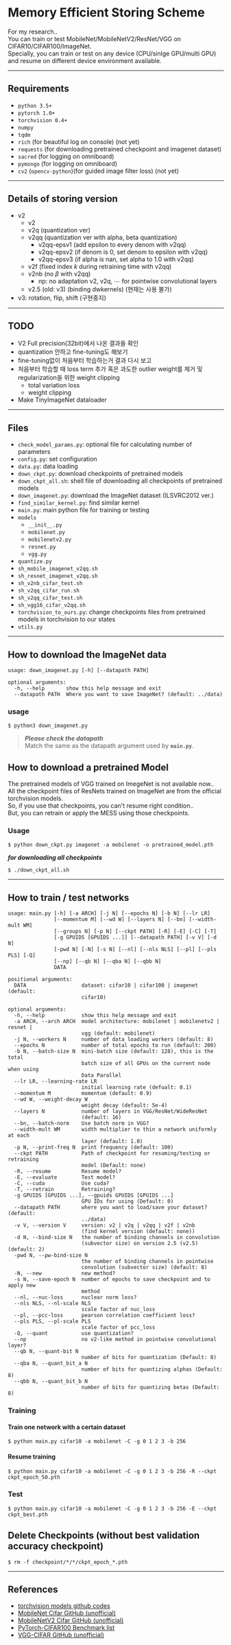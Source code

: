 # Memory Efficient Storing Scheme

For my research..  
You can train or test MobileNet/MobileNetV2/ResNet/VGG on CIFAR10/CIFAR100/ImageNet.  
Specially, you can train or test on any device (CPU/sinlge GPU/multi GPU) and resume on different device environment available.

----------

## Requirements

- `python 3.5+`
- `pytorch 1.0+`
- `torchvision 0.4+`
- `numpy`
- `tqdm`
- `rich` (for beautiful log on console) (not yet)
- `requests` (for downloading pretrained checkpoint and imagenet dataset)
- `sacred` (for logging on omniboard)
- `pymongo` (for logging on omniboard)
- `cv2` (`opencv-python`)(for guided image filter loss) (not yet)

----------

## Details of storing version

- v2
  - v2
  - v2q (quantization ver)
  - v2qq (quantization ver with alpha, beta quantization)
    - v2qq-epsv1 (add epsilon to every denom with v2qq)
    - v2qq-epsv2 (if denom is 0, set denom to epsilon with v2qq)
    - v2qq-epsv3 (if alpha is nan, set alpha to 1.0 with v2qq)
  - v2f (fixed index $k$ during retraining time with v2qq)
  - v2nb (no $\beta$ with v2qq)
    - np: no adaptation v2, v2q, ⋯ for pointwise convolutional layers
  - v2.5 (old: v3) (binding dwkernels) (현재는 사용 불가)
- v3: rotation, flip, shift (구현중지)

----------

## TODO

- V2 Full precision(32bit)에서 나온 결과들 확인
- quantization 안하고 fine-tuning도 해보기
- fine-tuning없이 처음부터 학습하는거 결과 다시 보고
- 처음부터 학습할 때 loss term 추가 혹은 과도한 outlier weight를 제거 및 regularization을 위한 weight clipping
    - total variation loss
    - weight clipping
- Make TinyImageNet dataloader

----------

## Files

- `check_model_params.py`: optional file for calculating number of parameters
- `config.py`: set configuration
- `data.py`: data loading
- `down_ckpt.py`: download checkpoints of pretrained models
- `down_ckpt_all.sh`: shell file of downloading all checkpoints of pretrained models
- `down_imagenet.py`: download the ImageNet dataset (ILSVRC2012 ver.)
- `find_similar_kernel.py`: find similar kernel
- `main.py`: main python file for training or testing
- `models`
  - `__init__.py`
  - `mobilenet.py`
  - `mobilenetv2.py`
  - `resnet.py`
  - `vgg.py`
- `quantize.py`
- `sh_mobile_imagenet_v2qq.sh`
- `sh_resnet_imagenet_v2qq.sh`
- `sh_v2nb_cifar_test.sh`
- `sh_v2qq_cifar_run.sh`
- `sh_v2qq_cifar_test.sh`
- `sh_vgg16_cifar_v2qq.sh`
- `torchvision_to_ours.py`: change checkpoints files from pretrained models in torchvision to our states
- `utils.py`

----------

## How to download the ImageNet data

``` text
usage: down_imagenet.py [-h] [--datapath PATH]

optional arguments:
  -h, --help       show this help message and exit
  --datapath PATH  Where you want to save ImageNet? (default: ../data)
```

### usage

``` shell
$ python3 down_imagenet.py
```

> ***Please check the datapath***  
> Match the same as the datapath argument used by **`main.py`**.

## How to download a pretrained Model

The pretrained models of VGG trained on ImegeNet is not available now..  
All the checkpoint files of ResNets trained on ImageNet are from the official torchvision models.  
So, if you use that checkpoints, you can't resume right condition..  
But, you can retrain or apply the MESS using those checkpoints.

### Usage

``` shell
$ python down_ckpt.py imagenet -a mobilenet -o pretrained_model.pth
```

***for downloading all checkpoints***

``` shell
$ ./down_ckpt_all.sh
```

----------

## How to train / test networks

``` text
usage: main.py [-h] [-a ARCH] [-j N] [--epochs N] [-b N] [--lr LR]
               [--momentum M] [--wd W] [--layers N] [--bn] [--width-mult WM]
               [--groups N] [-p N] [--ckpt PATH] [-R] [-E] [-C] [-T]
               [-g GPUIDS [GPUIDS ...]] [--datapath PATH] [-v V] [-d N]
               [-pwd N] [-N] [-s N] [--nl] [--nls NLS] [--pl] [--pls PLS] [-Q]
               [--np] [--qb N] [--qba N] [--qbb N]
               DATA

positional arguments:
  DATA                  dataset: cifar10 | cifar100 | imagenet (default:
                        cifar10)

optional arguments:
  -h, --help            show this help message and exit
  -a ARCH, --arch ARCH  model architecture: mobilenet | mobilenetv2 | resnet |
                        vgg (default: mobilenet)
  -j N, --workers N     number of data loading workers (default: 8)
  --epochs N            number of total epochs to run (default: 200)
  -b N, --batch-size N  mini-batch size (default: 128), this is the total
                        batch size of all GPUs on the current node when using
                        Data Parallel
  --lr LR, --learning-rate LR
                        initial learning rate (defualt: 0.1)
  --momentum M          momentum (default: 0.9)
  --wd W, --weight-decay W
                        weight decay (default: 5e-4)
  --layers N            number of layers in VGG/ResNet/WideResNet
                        (default: 16)
  --bn, --batch-norm    Use batch norm in VGG?
  --width-mult WM       width multiplier to thin a network uniformly at each
                        layer (default: 1.0)
  -p N, --print-freq N  print frequency (default: 100)
  --ckpt PATH           Path of checkpoint for resuming/testing or retraining
                        model (Default: none)
  -R, --resume          Resume model?
  -E, --evaluate        Test model?
  -C, --cuda            Use cuda?
  -T, --retrain         Retraining?
  -g GPUIDS [GPUIDS ...], --gpuids GPUIDS [GPUIDS ...]
                        GPU IDs for using (Default: 0)
  --datapath PATH       where you want to load/save your dataset? (default:
                        ../data)
  -v V, --version V     version: v2 | v2q | v2qq | v2f | v2nb
                        (find kernel version (default: none))
  -d N, --bind-size N   the number of binding channels in convolution
                        (subvector size) on version 2.5 (v2.5) (default: 2)
  -pwd N, --pw-bind-size N
                        the number of binding channels in pointwise
                        convolution (subvector size) (default: 8)
  -N, --new             new method?
  -s N, --save-epoch N  number of epochs to save checkpoint and to apply new
                        method
  --nl, --nuc-loss      nuclear norm loss?
  --nls NLS, --nl-scale NLS
                        scale factor of nuc_loss
  --pl, --pcc-loss      pearson correlation coefficient loss?
  --pls PLS, --pl-scale PLS
                        scale factor of pcc_loss
  -Q, --quant           use quantization?
  --np                  no v2-like method in pointwise convolutional layer?
  --qb N, --quant-bit N
                        number of bits for quantization (Default: 8)
  --qba N, --quant_bit_a N
                        number of bits for quantizing alphas (Default: 8)
  --qbb N, --quant_bit_b N
                        number of bits for quantizing betas (Default: 8)
```

### Training

#### Train one network with a certain dataset

``` shell
$ python main.py cifar10 -a mobilenet -C -g 0 1 2 3 -b 256
```

#### Resume training

``` shell
$ python main.py cifar10 -a mobilenet -C -g 0 1 2 3 -b 256 -R --ckpt ckpt_epoch_50.pth
```

### Test

``` shell
$ python main.py cifar10 -a mobilenet -C -g 0 1 2 3 -b 256 -E --ckpt ckpt_best.pth
```

## Delete Checkpoints (without best validation accuracy checkpoint)

``` shell
$ rm -f checkpoint/*/*/ckpt_epoch_*.pth
```

----------

## References

- [torchvision models github codes](https://github.com/pytorch/vision/tree/master/torchvision/models)
- [MobileNet Cifar GitHub (unofficial)](https://github.com/kuangliu/pytorch-cifar)
- [MobileNetV2 Cifar GitHub (unofficial)](https://github.com/tinyalpha/mobileNet-v2_cifar10)
- [PyTorch-CIFAR100 Benchmark list](https://github.com/weiaicunzai/pytorch-cifar100)
- [VGG-CIFAR GitHub (unofficial)](https://github.com/chengyangfu/pytorch-vgg-cifar10)
